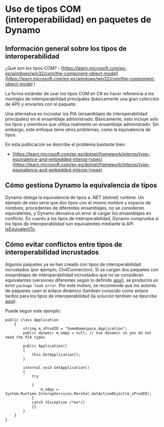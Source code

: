 # Uso de tipos COM (interoperabilidad) en paquetes de Dynamo

## Información general sobre los tipos de interoperabilidad
¿Qué son los tipos COM? - [https://learn.microsoft.com/es-es/windows/win32/com/the-component-object-model](https://learn.microsoft.com/es-es/windows/win32/com/the-component-object-model )

La forma estándar de usar los tipos COM en C# es hacer referencia a los montajes de interoperabilidad principales (básicamente una gran colección de API) y enviarlos con el paquete. 

Una alternativa es incrustar los PIA (ensamblajes de interoperabilidad principales) en el ensamblaje administrado. Básicamente, esto incluye solo los tipos y miembros que utiliza realmente un ensamblaje administrado. Sin embargo, este enfoque tiene otros problemas, como la equivalencia de tipos.

En esta publicación se describe el problema bastante bien: 
* [https://learn.microsoft.com/es-es/dotnet/framework/interop/type-equivalence-and-embedded-interop-types](https://learn.microsoft.com/es-es/dotnet/framework/interop/type-equivalence-and-embedded-interop-types)

## Cómo gestiona Dynamo la equivalencia de tipos
Dynamo delega la equivalencia de tipos a .NET (dotnet) runtime. Un ejemplo de esto sería que dos tipos con el mismo nombre y espacio de nombres, procedentes de diferentes ensamblajes, no se consideren equivalentes, y Dynamo devuelva un error al cargar los ensamblajes en conflicto. En cuanto a los tipos de interoperabilidad, Dynamo comprueba si los tipos de interoperabilidad son equivalentes mediante la API [IsEquivalentTo](https://learn.microsoft.com/en-us/dotnet/api/system.type.isequivalentto).

## Cómo evitar conflictos entre tipos de interoperabilidad incrustados
Algunos paquetes ya se han creado con tipos de interoperabilidad incrustados (por ejemplo, CivilConnection). Si se cargan dos paquetes con ensamblajes de interoperabilidad incrustados que no se consideran equivalentes (versiones diferentes según lo definido [aquí](https://learn.microsoft.com/es-es/dotnet/framework/interop/type-equivalence-and-embedded-interop-types)), se producirá un error `package load error`. Por este motivo, se recomienda que los autores de paquetes usen el enlace dinámico (también conocido como enlace tardío) para los tipos de interoperabilidad (la solución también se describe [aquí](https://blogs.iis.net/samng/the-pain-of-deploying-primary-interop-assemblies)).

Puede seguir este ejemplo:
```
public class Application
    {
        string m_sProdID = "SomeNamespace.Application";
        public dynamic m_oApp = null; // Use dynamic so you do not need the PIA types

        public Application()
        {
            this.GetApplication();
        }

        internal void GetApplication()
        {
            try

            {
                m_oApp = System.Runtime.InteropServices.Marshal.GetActiveObject(m_sProdID);
            }
            catch (Exception /*ex*/)
            {}
        }
    }
}
```